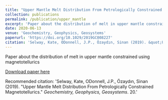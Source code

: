 ```yaml
---
title: "Upper Mantle Melt Distribution From Petrologically Constrained Magnetotellurics"
collection: publications
permalink: /publication/upper_mantle
excerpt: 'Paper about the distribution of melt in upper mantle constrained using magnetotellurics'
date: 2020-06-13
venue: 'Geochemistry, Geophysics, Geosystems'
paperurl: 'https://doi.org/10.1029/2019GC008227'
citation: 'Selway, Kate, ODonnell, J.P., Özaydın, Sinan (2019). &quot;Upper Mantle Melt Distribution From Petrologically Constrained Magnetotellurics.&quot; <i>Geochemistry, Geophysics, Geosystems</i>. 20.'
---
```

Paper about the distribution of melt in upper mantle constrained using magnetotellurics

[Download paper here](https://doi.org/10.1029/2020GC009126)

Recommended citation: 'Selway, Kate, ODonnell, J.P., Özaydın, Sinan (2019). &quot;Upper Mantle Melt Distribution From Petrologically Constrained Magnetotellurics.&quot; <i>Geochemistry, Geophysics, Geosystems</i>. 20.'
